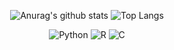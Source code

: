 <div align="center">

![Anurag's github stats](https://github-readme-stats.vercel.app/api?username=SY-Han&count_private=true&theme=graywhite)
![Top Langs](https://github-readme-stats.vercel.app/api/top-langs/?username=SY-Han&count_private=true&layout=compact&theme=graywhite)

![Python](https://img.shields.io/badge/python-3670A0?style=for-the-badge&logo=python&logoColor=ffdd54)
![R](https://img.shields.io/badge/r-%23276DC3.svg?style=for-the-badge&logo=r&logoColor=white)
![C](https://img.shields.io/badge/c-%2300599C.svg?style=for-the-badge&logo=c&logoColor=white)</div>
